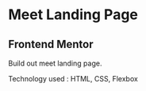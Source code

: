 # Meet Landing Page

## Frontend Mentor

Build out meet landing page.

Technology used : HTML, CSS, Flexbox
